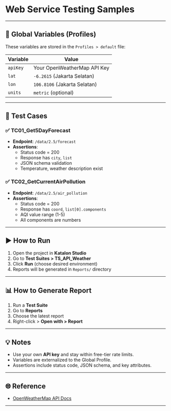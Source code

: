 # Web Service Testing Samples


---

## 🔑 Global Variables (Profiles)

These variables are stored in the `Profiles > default` file:

| Variable     | Value               |
|--------------|---------------------|
| `apiKey`     | Your OpenWeatherMap API Key |
| `lat`        | `-6.2615` (Jakarta Selatan) |
| `lon`        | `106.8106` (Jakarta Selatan) |
| `units`      | `metric` (optional) |

---

## 🧪 Test Cases

### ✅ TC01_Get5DayForecast
- **Endpoint**: `/data/2.5/forecast`
- **Assertions**:
  - Status code = 200
  - Response has `city`, `list`
  - JSON schema validation
  - Temperature, weather description exist

### ✅ TC02_GetCurrentAirPollution
- **Endpoint**: `/data/2.5/air_pollution`
- **Assertions**:
  - Status code = 200
  - Response has `coord`, `list[0].components`
  - AQI value range (1-5)
  - All components are numbers

---

## ▶️ How to Run

1. Open the project in **Katalon Studio**
2. Go to **Test Suites > TS_API_Weather**
3. Click **Run** (choose desired environment)
4. Reports will be generated in `Reports/` directory

---

## 📊 How to Generate Report

1. Run a **Test Suite**
2. Go to **Reports**
3. Choose the latest report
4. Right-click > **Open with > Report**

---

## 💡 Notes

- Use your own **API key** and stay within free-tier rate limits.
- Variables are externalized to the Global Profile.
- Assertions include status code, JSON schema, and key attributes.

---

## 🌐 Reference

- [OpenWeatherMap API Docs](https://openweathermap.org/api)

---
